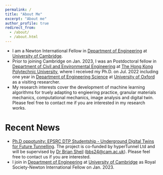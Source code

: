 ```yaml
---
permalink: /
title: "About Me"
excerpt: "About me"
author_profile: true
redirect_from: 
  - /about/
  - /about.html
---
```


- I am a Newton International Fellow in [Department of Engineering](http://www.eng.cam.ac.uk/) at [University of Cambridge](https://www.cam.ac.uk/).
- Prior to joining Cambridge on Jan. 2023, I was an Postdoctoral fellow in [Department of Civil and Environmental Engineering](https://www.polyu.edu.hk/cee/) at [The Hong Kong Polytechnic University](https://www.polyu.edu.hk/), where I received my Ph.D. on Jul. 2022 including one year in [Department of Engineering Science](https://eng.ox.ac.uk/) at [University of Oxford](https://www.ox.ac.uk/) as a visiting researcher.
- My research interests cover the development of machine learning algorithms for truely adapting to engieering practice, granular materials mechanics, computational mechanics, image analysis and digital twin. Please feel free to contact me if you are interested in my research works.

Recent News
======
- [Ph.D oppotunity: EPSRC DTP Studentship - Underground Digital Twins for Future Tunnelling](https://www.jobs.ac.uk/job/CVY812/epsrc-dtp-studentship-underground-digital-twins-for-future-tunnelling). The project is co-funded by hyperTunnel Ltd and will be supervised by [Dr Brian Sheil](https://www.construction.cam.ac.uk/staff/dr-brian-sheil) (bbs24@cam.ac.uk). Please feel free to contact us if you are interested.
- I join in [Department of Engineering](http://www.eng.cam.ac.uk/) at [University of Cambridge](https://www.cam.ac.uk/) as Royal Society-Newton International Fellow on Jan. 2023.

